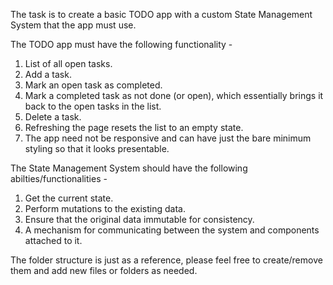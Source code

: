 The task is to create a basic TODO app with a custom State Management System that the app must use.

The TODO app must have the following functionality - 

1.  List of all open tasks.
2.  Add a task.
3.  Mark an open task as completed.
4.  Mark a completed task as not done (or open), which essentially brings it back to the open tasks in the list.
5.  Delete a task.
6.  Refreshing the page resets the list to an empty state.
7.  The app need not be responsive and can have just the bare minimum styling so that it looks presentable.

The State Management System should have the following abilties/functionalities - 

1.  Get the current state.
2.  Perform mutations to the existing data.
3.  Ensure that the original data immutable for consistency.
4.  A mechanism for communicating between the system and components attached to it.

The folder structure is just as a reference, please feel free to create/remove them and add new files or folders as needed.